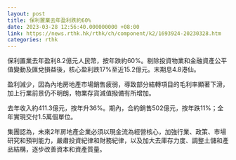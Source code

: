 ```yaml
---
layout: post
title: 保利置業去年盈利跌約60%
date: 2023-03-28 12:56:40.000000000 +08:00
link: https://news.rthk.hk/rthk/ch/component/k2/1693924-20230328.htm
categories: rthk
---
```


保利置業去年盈利8.2億元人民幣，按年跌約60%。剔除投資物業和金融資產公平值變動及匯兌損益後，核心盈利跌17%至近15.2億元。末期息4.8港仙。

盈利減少，因為內地房地產市場銷售疲弱，導致部分結轉項目的毛利率顯著下滑，加上行業前景仍不明朗，物業存貨減值撥備有所增加。

去年收入約411.3億元，按年升36%。期內，合約銷售502億元，按年跌11%；全年實現交付1.5萬個單位。

集團認為，未來2年房地產企業必須以現金流為經營核心，加強行業、政策、市場研究和預判能力，嚴肅投資紀律和財務紀律，以及加大去庫存力度、調整土儲和產品結構，逐步改善資本和資產質量。
